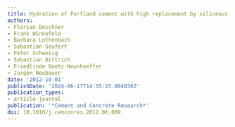 ```yaml
---
title: Hydration of Portland cement with high replacement by siliceous fly ash
authors:
- Florian Deschner
- Frank Winnefeld
- Barbara Lothenbach
- Sebastian Seufert
- Peter Schwesig
- Sebastian Dittrich
- Friedlinde Goetz-Neunhoeffer
- Jürgen Neubauer
date: '2012-10-01'
publishDate: '2024-06-17T14:55:15.804036Z'
publication_types:
- article-journal
publication: '*Cement and Concrete Research*'
doi: 10.1016/j.cemconres.2012.06.009
---
```

